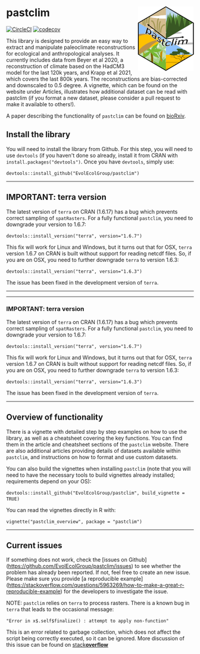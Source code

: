 # pastclim <img src="./man/figures/logo.png" align="right" alt="" width="150" />

<!-- badges: start -->
[![CircleCI](https://circleci.com/gh/EvolEcolGroup/pastclim/tree/master.svg?style=shield&circle-token=928bdbe8f065e17b22642f66a8b9c13f29f2e3fb)](https://circleci.com/gh/EvolEcolGroup/pastclim/tree/master)
[![codecov](https://codecov.io/gh/EvolEcolGroup/pastclim/branch/master/graph/badge.svg?token=NflUsWlnQR)](https://codecov.io/gh/EvolEcolGroup/pastclim)
<!-- badges: end -->

<!---
comment out the githubactions as they can't cope with downgrading terra
[![R-CMD-check](https://github.com/EvolEcolGroup/pastclim/actions/workflows/R-CMD-check.yaml/badge.svg)](https://github.com/EvolEcolGroup/pastclim/actions/workflows/R-CMD-check.yaml)
--->


This library is designed to provide an easy way to extract and manipulate paleoclimate
reconstructions for ecological and anthropological analyses. It currently includes
data from Beyer et al 2020, a reconstruction of climate based on the HadCM3 
model for the last 120k years, and Krapp et al 2021, which covers the last 800k years.
The reconstructions are bias-corrected and downscaled to 0.5 degree. A vignette, which
can be found on the website under Articles, illustrates how additional dataset
can be read with pastclim (if you format a new dataset, please consider a pull request
to make it available to others!).

A paper
describing the functionality of `pastclim` can be found on [bioRxiv](https://www.biorxiv.org/content/10.1101/2022.05.18.492456v1).

## Install the library

You will need to install the library from Github. For this step, you will need to
use `devtools` (if you haven't done so already, install it from CRAN with `install.packages("devtools")`.
Once you have `devtools`, simply use:
```
devtools::install_github("EvolEcolGroup/pastclim")
```
---

## IMPORTANT: terra version

The latest version of `terra` on CRAN (1.6.17) has a bug which prevents correct sampling of `spatRasters`. For
a fully functional `pastclim`, you need to downgrade your version to 1.6.7:

```
devtools::install_version("terra", version="1.6.7")
```

This fix will work for Linux and Windows, but it turns out that for OSX, `terra` version 1.6.7 on CRAN is built
without support for reading netcdf files. So, if you are on OSX, you need to further downgrade `terra` to version
1.6.3:

```
devtools::install_version("terra", version="1.6.3")
```

The issue has been fixed in the development version of `terra`.

---

---

### IMPORTANT: terra version

The latest version of `terra` on CRAN (1.6.17) has a bug which prevents correct sampling of `spatRasters`. For
a fully functional `pastclim`, you need to downgrade your version to 1.6.7:

```
devtools::install_version("terra", version="1.6.7")
```

This fix will work for Linux and Windows, but it turns out that for OSX, `terra` version 1.6.7 on CRAN is built
without support for reading netcdf files. So, if you are on OSX, you need to further downgrade `terra` to version
1.6.3:

```
devtools::install_version("terra", version="1.6.3")
```

The issue has been fixed in the development version of `terra`.

---

## Overview of functionality

There is a vignette with detailed step by step examples on how to use the library, as
well as a cheatsheet covering the key functions. You can
find them in the article and cheatsheet sections of the `pastclim` website. There are
also additional articles providing details of datasets available within `pastclim`,
and instructions on how to format and use custom datasets.

You can also build the vignettes when installing 
`pastclim` (note that you will need to have the necessary tools to build vignettes already installed;
requirements depend on your OS):
```
devtools::install_github("EvolEcolGroup/pastclim", build_vignette = TRUE)
```
You can read the vignettes directly in R with:
```
vignette("pastclim_overview", package = "pastclim")
```

---

## Current issues

If something does not work, check the [issues on Github] (https://github.com/EvolEcolGroup/pastclim/issues) to see whether the problem
has already been reported. If not, feel free to create an new issue. Please make sure you provide
[a reproducible example] (https://stackoverflow.com/questions/5963269/how-to-make-a-great-r-reproducible-example) for the developers to investigate the issue.

NOTE: `pastclim` relies on `terra` to process rasters. There is a known bug in
`terra` that leads to the occasional message: 
```
"Error in x$.self$finalize() : attempt to apply non-function"
```
This is an error related to garbage collection, which does not 
affect the script being correctly executed, so it can be ignored. More discussion
of this issue can be found on [stack**overflow**](https://stackoverflow.com/questions/61598340/why-does-rastertopoints-generate-an-error-on-first-call-but-not-second)
